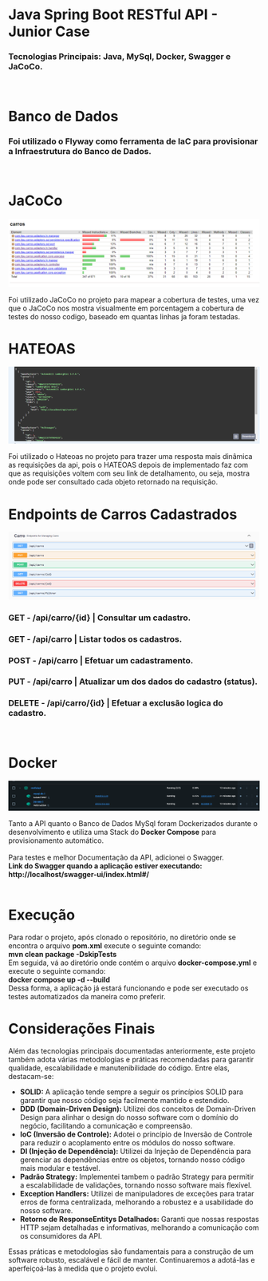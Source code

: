 # Java Spring Boot RESTful API - Junior Case
### Tecnologias Principais: Java, MySql, Docker, Swagger e JaCoCo.
<br>

# Banco de Dados
### Foi utilizado o Flyway como ferramenta de IaC para provisionar a Infraestrutura do Banco de Dados.
<br>

# JaCoCo
![image](https://github.com/AL3ZIN/Junior-Case-Spring-Boot-Restful-Api/blob/main/Java-Spring-Boot-RESTful-Api/assets/jaCoCo.png)

Foi utilizado JaCoCo no projeto para mapear a cobertura de testes, uma vez que o JaCoCo nos mostra visualmente em porcentagem a cobertura de testes do nosso codigo, baseado em quantas linhas ja foram testadas.

# HATEOAS
![image](https://github.com/AL3ZIN/Junior-Case-Spring-Boot-Restful-Api/blob/main/Java-Spring-Boot-RESTful-Api/assets/Hateoas1.png)

Foi utilizado o Hateoas no projeto para trazer uma resposta mais dinâmica as requisições da api, pois o HATEOAS depois de implementado faz com que as requisições voltem com seu link de detalhamento, ou seja, mostra onde pode ser consultado cada objeto retornado na requisição.
<br>

# Endpoints de Carros Cadastrados

![image](https://github.com/AL3ZIN/Junior-Case-Spring-Boot-Restful-Api/blob/main/Java-Spring-Boot-RESTful-Api/assets/requisicoes.png)

### GET - /api/carro/{id} | Consultar um cadastro.
### GET - /api/carro | Listar todos os cadastros.
### POST - /api/carro | Efetuar um cadastramento.
### PUT - /api/carro | Atualizar um dos dados do cadastro (status).
### DELETE - /api/carro/{id} |  Efetuar a exclusão logica do cadastro.
<br>

# Docker
![image](https://github.com/AL3ZIN/Junior-Case-Spring-Boot-Restful-Api/blob/main/Java-Spring-Boot-RESTful-Api/assets/docker.png)

Tanto a API quanto o Banco de Dados MySql foram Dockerizados durante o desenvolvimento e utiliza uma Stack do <b>Docker Compose</b> para provisionamento automático.
<br><br>
Para testes e melhor Documentação da API, adicionei o Swagger.
<br>
<b>Link do Swagger quando a aplicação estiver executando: http://localhost/swagger-ui/index.html#/</b>
<br><br>

# Execução
Para rodar o projeto, após clonado o repositório, no diretório onde se encontra o arquivo <b>pom.xml</b> execute o seguinte comando:
<br>
<b>mvn clean package -DskipTests</b>
<br>
Em seguida, vá ao diretório onde contém o arquivo <b>docker-compose.yml</b> e execute o seguinte comando:
<br>
<b>docker compose up -d --build</b>
<br>
Dessa forma, a aplicação já estará funcionando e pode ser executado os testes automatizados da maneira como preferir.

# Considerações Finais

Além das tecnologias principais documentadas anteriormente, este projeto também adota várias metodologias e práticas recomendadas para garantir qualidade, escalabilidade e manutenibilidade do código. Entre elas, destacam-se:

- **SOLID:** A aplicação tende sempre a seguir os princípios SOLID para garantir que nosso código seja facilmente mantido e estendido.
- **DDD (Domain-Driven Design):** Utilizei dos conceitos de Domain-Driven Design para alinhar o design do nosso software com o domínio do negócio, facilitando a comunicação e compreensão.
- **IoC (Inversão de Controle):** Adotei o princípio de Inversão de Controle para reduzir o acoplamento entre os módulos do nosso software.
- **DI (Injeção de Dependência):** Utilizei da Injeção de Dependência para gerenciar as dependências entre os objetos, tornando nosso código mais modular e testável.
- **Padrão Strategy:** Implementei tambem o padrão Strategy para permitir a escalabilidade de validações, tornando nosso software mais flexível.
- **Exception Handlers:** Utilizei de manipuladores de exceções para tratar erros de forma centralizada, melhorando a robustez e a usabilidade do nosso software.
- **Retorno de ResponseEntitys Detalhados:** Garanti que nossas respostas HTTP sejam detalhadas e informativas, melhorando a comunicação com os consumidores da API.

Essas práticas e metodologias são fundamentais para a construção de um software robusto, escalável e fácil de manter. Continuaremos a adotá-las e aperfeiçoá-las à medida que o projeto evolui.

